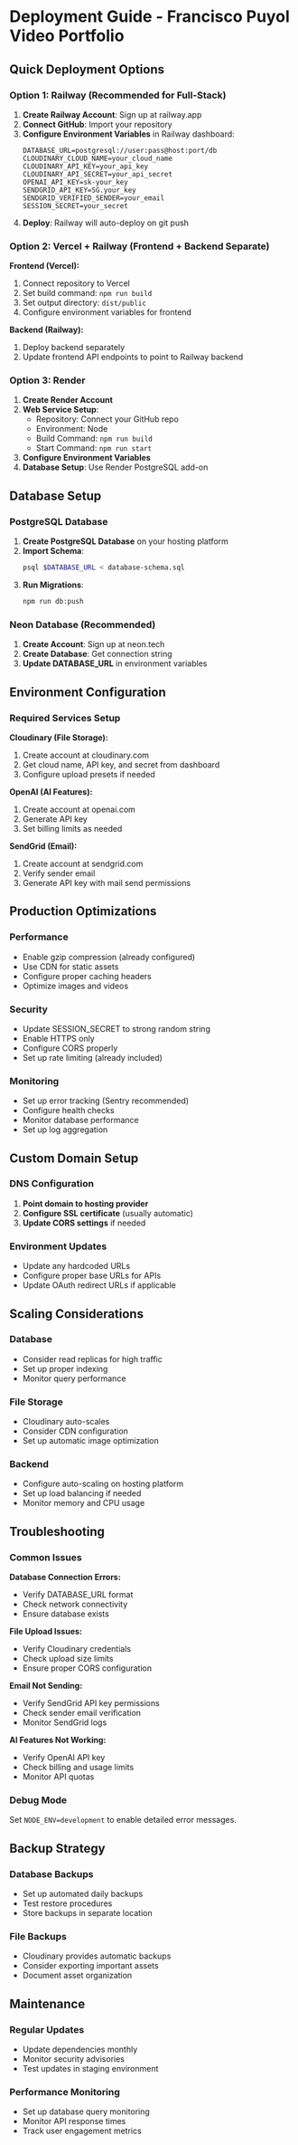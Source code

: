 # Deployment Guide - Francisco Puyol Video Portfolio

## Quick Deployment Options

### Option 1: Railway (Recommended for Full-Stack)

1. **Create Railway Account**: Sign up at railway.app
2. **Connect GitHub**: Import your repository
3. **Configure Environment Variables** in Railway dashboard:
   ```
   DATABASE_URL=postgresql://user:pass@host:port/db
   CLOUDINARY_CLOUD_NAME=your_cloud_name
   CLOUDINARY_API_KEY=your_api_key
   CLOUDINARY_API_SECRET=your_api_secret
   OPENAI_API_KEY=sk-your_key
   SENDGRID_API_KEY=SG.your_key
   SENDGRID_VERIFIED_SENDER=your_email
   SESSION_SECRET=your_secret
   ```
4. **Deploy**: Railway will auto-deploy on git push

### Option 2: Vercel + Railway (Frontend + Backend Separate)

**Frontend (Vercel):**
1. Connect repository to Vercel
2. Set build command: `npm run build`
3. Set output directory: `dist/public`
4. Configure environment variables for frontend

**Backend (Railway):**
1. Deploy backend separately
2. Update frontend API endpoints to point to Railway backend

### Option 3: Render

1. **Create Render Account**
2. **Web Service Setup**:
   - Repository: Connect your GitHub repo
   - Environment: Node
   - Build Command: `npm run build`
   - Start Command: `npm run start`
3. **Configure Environment Variables**
4. **Database Setup**: Use Render PostgreSQL add-on

## Database Setup

### PostgreSQL Database

1. **Create PostgreSQL Database** on your hosting platform
2. **Import Schema**:
   ```bash
   psql $DATABASE_URL < database-schema.sql
   ```
3. **Run Migrations**:
   ```bash
   npm run db:push
   ```

### Neon Database (Recommended)

1. **Create Account**: Sign up at neon.tech
2. **Create Database**: Get connection string
3. **Update DATABASE_URL** in environment variables

## Environment Configuration

### Required Services Setup

**Cloudinary (File Storage):**
1. Create account at cloudinary.com
2. Get cloud name, API key, and secret from dashboard
3. Configure upload presets if needed

**OpenAI (AI Features):**
1. Create account at openai.com
2. Generate API key
3. Set billing limits as needed

**SendGrid (Email):**
1. Create account at sendgrid.com
2. Verify sender email
3. Generate API key with mail send permissions

## Production Optimizations

### Performance
- Enable gzip compression (already configured)
- Use CDN for static assets
- Configure proper caching headers
- Optimize images and videos

### Security
- Update SESSION_SECRET to strong random string
- Enable HTTPS only
- Configure CORS properly
- Set up rate limiting (already included)

### Monitoring
- Set up error tracking (Sentry recommended)
- Configure health checks
- Monitor database performance
- Set up log aggregation

## Custom Domain Setup

### DNS Configuration
1. **Point domain to hosting provider**
2. **Configure SSL certificate** (usually automatic)
3. **Update CORS settings** if needed

### Environment Updates
- Update any hardcoded URLs
- Configure proper base URLs for APIs
- Update OAuth redirect URLs if applicable

## Scaling Considerations

### Database
- Consider read replicas for high traffic
- Set up proper indexing
- Monitor query performance

### File Storage
- Cloudinary auto-scales
- Consider CDN configuration
- Set up automatic image optimization

### Backend
- Configure auto-scaling on hosting platform
- Set up load balancing if needed
- Monitor memory and CPU usage

## Troubleshooting

### Common Issues

**Database Connection Errors:**
- Verify DATABASE_URL format
- Check network connectivity
- Ensure database exists

**File Upload Issues:**
- Verify Cloudinary credentials
- Check upload size limits
- Ensure proper CORS configuration

**Email Not Sending:**
- Verify SendGrid API key permissions
- Check sender email verification
- Monitor SendGrid logs

**AI Features Not Working:**
- Verify OpenAI API key
- Check billing and usage limits
- Monitor API quotas

### Debug Mode
Set `NODE_ENV=development` to enable detailed error messages.

## Backup Strategy

### Database Backups
- Set up automated daily backups
- Test restore procedures
- Store backups in separate location

### File Backups
- Cloudinary provides automatic backups
- Consider exporting important assets
- Document asset organization

## Maintenance

### Regular Updates
- Update dependencies monthly
- Monitor security advisories
- Test updates in staging environment

### Performance Monitoring
- Set up database query monitoring
- Monitor API response times
- Track user engagement metrics